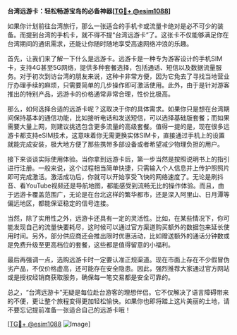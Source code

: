 **台湾远游卡：轻松畅游宝岛的必备神器[[TG💪+ @esim1088](https://t.me/s/esim1088)]**

如果你计划前往台湾旅行，那么一张适合的手机卡或流量卡绝对是必不可少的装备。而提到台湾的手机卡，就不得不提“台湾远游卡”了。这张卡不仅能够满足你在台湾期间的通讯需求，还能让你随时随地享受高速网络冲浪的乐趣。

首先，让我们来了解一下什么是远游卡。远游卡是一种专为游客设计的手机SIM卡，支持4G甚至5G网络，提供多种套餐选择，包括通话、短信以及数据流量服务。对于初次到访台湾的朋友来说，这种卡非常方便，因为它免去了寻找当地营业厅办理手续的麻烦，只需要简单的几步操作即可激活使用。此外，由于是针对游客推出的特别产品，远游卡的价格通常非常合理，性价比极高。

那么，如何选择合适的远游卡呢？这取决于你的具体需求。如果你只是想在台湾期间保持基本的通信功能，比如接听电话和发送短信，可以选择基础版套餐；而如果需要大量上网，则建议挑选包含更多流量的高级套餐。值得一提的是，现在很多远游卡都支持eSIM技术，这意味着你无需更换实体SIM卡，直接通过手机上的设置就能完成安装，极大地方便了那些携带多部设备或者希望减少物理负担的用户。

接下来谈谈实际使用体验。当你拿到远游卡后，第一步当然是按照说明书上的指引进行注册。一般来说，这个过程相当简单快捷，只需输入个人信息并上传护照照片即可完成激活。激活成功后，你就可以开始享受飞快的网络速度了。无论是刷抖音、看YouTube视频还是导航地图，都能感受到流畅无比的操作体验。而且，由于远游卡覆盖范围广，无论是在台北这样的繁华都市，还是深入阿里山、日月潭等偏远地区，都能保证稳定的信号连接。

当然，除了实用性之外，远游卡还具有一定的灵活性。比如，在某些情况下，你可能发现自己的流量快要耗尽，这时候可以通过官方渠道购买额外的数据包来延长使用时间。另外，部分供应商还会推出限时优惠活动，比如赠送额外的通话分钟数或是免费升级至更高档位的套餐，这些都是值得留意的小福利。

最后再强调一点，选购远游卡时一定要认准正规渠道。现在市面上存在不少假冒伪劣产品，不仅价格虚高，还可能存在安全隐患。因此，强烈推荐大家通过官方网站或是授权经销商获取服务，确保每一笔交易都是安全可靠的。

总之，“台湾远游卡”无疑是每位赴台游客的理想伴侣。它不仅解决了语言障碍带来的不便，更让整个旅程变得更加轻松愉快。如果你也即将踏上这片美丽的土地，请不要忘记提前准备一张适合自己的远游卡哦！

[[TG💪+ @esim1088](https://t.me/s/esim1088) ![Image](https://i.postimg.cc/4NQfJmqS/Snipaste-2025-05-13-00-14-12.png)]